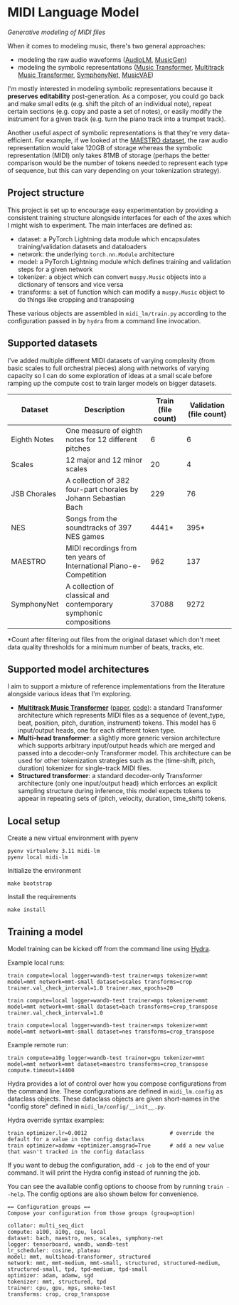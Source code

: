 # MIDI Language Model

*Generative modeling of MIDI files*

When it comes to modeling music, there's two general approaches:

- modeling the raw audio waveforms ([AudioLM][1], [MusicGen][2])
- modeling the symbolic representations ([Music Transformer][3], [Multitrack Music Transformer][4], [SymphonyNet][5], [MusicVAE][6])

I'm mostly interested in modeling symbolic representations because it **preserves editability** post-generation. As a composer, you could go back and make small edits (e.g. shift the pitch of an individual note), repeat certain sections (e.g. copy and paste a set of notes), or easily modify the instrument for a given track (e.g. turn the piano track into a trumpet track).

Another useful aspect of symbolic representations is that they're very data-efficient. For example, if we looked at the [MAESTRO dataset][7], the raw audio representation would take 120GB of storage whereas the symbolic representation (MIDI) only takes 81MB of storage (perhaps the better comparison would be the number of tokens needed to represent each type of sequence, but this can vary depending on your tokenization strategy).

[1]: https://arxiv.org/abs/2209.03143
[2]: https://arxiv.org/abs/2306.05284
[3]: https://arxiv.org/abs/1809.04281v2
[4]: https://arxiv.org/abs/2207.06983
[5]: https://arxiv.org/abs/2205.05448
[6]: https://arxiv.org/abs/1803.05428
[7]: https://magenta.tensorflow.org/datasets/maestro

## Project structure

This project is set up to encourage easy experimentation by providing a consistent training structure alongside interfaces for each of the axes which I might wish to experiment. The main interfaces are defined as:

- dataset: a PyTorch Lightning data module which encapsulates training/validation datasets and dataloaders
- network: the underlying `torch.nn.Module` architecture
- model: a PyTorch Lightning module which defines training and validation steps for a given network
- tokenizer: a object which can convert `muspy.Music` objects into a dictionary of tensors and vice versa
- transforms: a set of function which can modify a `muspy.Music` object to do things like cropping and transposing

These various objects are assembled in `midi_lm/train.py` according to the configuration passed in by `hydra` from a command line invocation.

## Supported datasets

I've added multiple different MIDI datasets of varying complexity (from basic scales to full orchestral pieces) along with networks of varying capacity so I can do some exploration of ideas at a small scale before ramping up the compute cost to train larger models on bigger datasets.

| Dataset      | Description                                                         | Train (file count)  | Validation (file count)  |
|--------------|---------------------------------------------------------------------|---------------------|--------------------------|
| Eighth Notes | One measure of eighth notes for 12 different pitches                | 6                   | 6                        |
| Scales       | 12 major and 12 minor scales                                        | 20                  | 4                        |
| JSB Chorales | A collection of 382 four-part chorales by Johann Sebastian Bach     | 229                 | 76                       |
| NES          | Songs from the soundtracks of 397 NES games                         | 4441*               | 395*                     |
| MAESTRO      | MIDI recordings from ten years of International Piano-e-Competition | 962                 | 137                      |
| SymphonyNet  | A collection of classical and contemporary symphonic compositions   | 37088               | 9272                     |

*Count after filtering out files from the original dataset which don't meet data quality thresholds for a minimum number of beats, tracks, etc.

## Supported model architectures

I aim to support a mixture of reference implementations from the literature alongside various ideas that I'm exploring.

- [**Multitrack Music Transformer**](https://salu133445.github.io/mmt/) ([paper][mmt1], [code][mmt2]): a standard Transformer architecture which represents MIDI files as a sequence of (event_type, beat, position, pitch, duration, instrument) tokens. This model has 6 input/output heads, one for each different token type.
- **Multi-head transformer**: a slightly more generic version architecture which supports arbitrary input/output heads which are merged and passed into a decoder-only Transformer model. This architecture can be used for other tokenization strategies such as the (time-shift, pitch, duration) tokenizer for single-track MIDI files.
- **Structured transformer**: a standard decoder-only Transformer architecture (only one input/output head) which enforces an explicit sampling structure during inference, this model expects tokens to appear in repeating sets of (pitch, velocity, duration, time_shift) tokens.

[mmt1]: https://arxiv.org/abs/2207.06983
[mmt2]: https://github.com/salu133445/mmt

## Local setup

Create a new virtual environment with pyenv
```
pyenv virtualenv 3.11 midi-lm
pyenv local midi-lm
```

Initialize the environment
```
make bootstrap
```

Install the requirements
```
make install
```

## Training a model

Model training can be kicked off from the command line using [Hydra](https://hydra.cc/).

Example local runs:
```
train compute=local logger=wandb-test trainer=mps tokenizer=mmt model=mmt network=mmt-small dataset=scales transforms=crop trainer.val_check_interval=1.0 trainer.max_epochs=20
```
```
train compute=local logger=wandb-test trainer=mps tokenizer=mmt model=mmt network=mmt-small dataset=bach transforms=crop_transpose trainer.val_check_interval=1.0
```
```
train compute=local logger=wandb-test trainer=mps tokenizer=mmt model=mmt network=mmt-small dataset=nes transforms=crop_transpose
```

Example remote run:
```
train compute=a10g logger=wandb-test trainer=gpu tokenizer=mmt model=mmt network=mmt dataset=maestro transforms=crop_transpose compute.timeout=14400
```

Hydra provides a lot of control over how you compose configurations from the command line. These configurations are defined in `midi_lm.config` as dataclass objects. These dataclass objects are given short-names in the "config store" defined in `midi_lm/config/__init__.py`.

Hydra override syntax examples:
```
train optimizer.lr=0.0012                          # override the default for a value in the config dataclass
train optimizer=adamw +optimizer.amsgrad=True      # add a new value that wasn't tracked in the config dataclass
```

If you want to debug the configuration, add `-c job` to the end of your command. It will print the Hydra config instead of running the job.

You can see the available config options to choose from by running `train --help`. The config options are also shown below for convenience.

```
== Configuration groups ==
Compose your configuration from those groups (group=option)

collator: multi_seq_dict
compute: a100, a10g, cpu, local
dataset: bach, maestro, nes, scales, symphony-net
logger: tensorboard, wandb, wandb-test
lr_scheduler: cosine, plateau
model: mmt, multihead-transformer, structured
network: mmt, mmt-medium, mmt-small, structured, structured-medium, structured-small, tpd, tpd-medium, tpd-small
optimizer: adam, adamw, sgd
tokenizer: mmt, structured, tpd
trainer: cpu, gpu, mps, smoke-test
transforms: crop, crop_transpose
```
